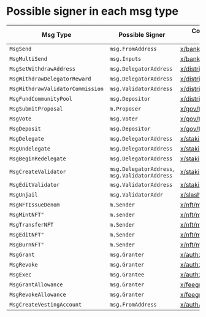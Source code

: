 # Possible signer in each msg type

| Msg Type                          | Possible Signer                                | Code Reference from Cosmos SDK                                                                                 |
| --------------------------------- | ---------------------------------------------- | -------------------------------------------------------------------------------------------------------------- |
| `MsgSend`                         | `msg.FromAddress`                              | [x/bank/types/msgs.go](https://github.com/cosmos/cosmos-sdk/blob/main/x/bank/types/msgs.go#L56)                |
| `MsgMultiSend`                    | `msg.Inputs`                                   | [x/bank/types/msgs.go](https://github.com/cosmos/cosmos-sdk/blob/main/x/bank/types/msgs.go#L95)                |
| `MsgSetWithdrawAddress`           | `msg.DelegatorAddress`                         | [x/distribution/types/msg.go](https://github.com/cosmos/cosmos-sdk/blob/main/x/distribution/types/msg.go#L31)  |
| `MsgWithdrawDelegatorReward`      | `msg.DelegatorAddress`                         | [x/distribution/types/msg.go](https://github.com/cosmos/cosmos-sdk/blob/main/x/distribution/types/msg.go#L65)  |
| `MsgWithdrawValidatorCommission`  | `msg.ValidatorAddress`                         | [x/distribution/types/msg.go](https://github.com/cosmos/cosmos-sdk/blob/main/x/distribution/types/msg.go#L97)  |
| `MsgFundCommunityPool`            | `msg.Depositor`                                | [x/distribution/types/msg.go](https://github.com/cosmos/cosmos-sdk/blob/main/x/distribution/types/msg.go#L133) |
| `MsgSubmitProposal`               | `m.Proposer`                                   | [x/gov/types/v1/msgs.go](https://github.com/cosmos/cosmos-sdk/blob/main/x/gov/types/v1/msgs.go#L90)            |
| `MsgVote`                         | `msg.Voter`                                    | [x/gov/types/v1/msgs.go](https://github.com/cosmos/cosmos-sdk/blob/main/x/gov/types/v1/msgs.go#L171)           |
| `MsgDeposit`                      | `msg.Depositor`                                | [x/gov/types/v1/msgs.go](https://github.com/cosmos/cosmos-sdk/blob/main/x/gov/types/v1/msgs.go#L135)           |
| `MsgDelegate`                     | `msg.DelegatorAddress`                         | [x/staking/types/msg.go](https://github.com/cosmos/cosmos-sdk/blob/main/x/staking/types/msg.go#L213)           |
| `MsgUndelegate`                   | `msg.DelegatorAddress`                         | [x/staking/types/msg.go](https://github.com/cosmos/cosmos-sdk/blob/main/x/staking/types/msg.go#L313)           |
| `MsgBeginRedelegate`              | `msg.DelegatorAddress`                         | [x/staking/types/msg.go](https://github.com/cosmos/cosmos-sdk/blob/main/x/staking/types/msg.go#L263)           |
| `MsgCreateValidator`              | `msg.DelegatorAddress`, `msg.ValidatorAddress` | [x/staking/types/msg.go](https://github.com/cosmos/cosmos-sdk/blob/main/x/staking/types/msg.go#L66)            |
| `MsgEditValidator`                | `msg.ValidatorAddress`                         | [x/staking/types/msg.go](https://github.com/cosmos/cosmos-sdk/blob/main/x/staking/types/msg.go#L159)           |
| `MsgUnjail`                       | `msg.ValidatorAddr`                            | [x/slashing/types/msg.go](https://github.com/cosmos/cosmos-sdk/blob/main/x/slashing/types/msg.go#L29)          |
| `MsgNFTIssueDenom`                | `m.Sender`                                     | [x/nft/msgs.go](https://github.com/cosmos/cosmos-sdk/blob/main/x/nft/msgs.go#L38)                              |
| `MsgMintNFT"`                     | `m.sender`                                     | [x/nft/msgs.go](https://github.com/cosmos/cosmos-sdk/blob/main/x/nft/msgs.go#L38)                              |
| `MsgTransferNFT`                  | `m.Sender `                                    | [x/nft/msgs.go](https://github.com/cosmos/cosmos-sdk/blob/main/x/nft/msgs.go#L38)                              |
| `MsgEditNFT"`                     | `m.Sender`                                     | [x/nft/msgs.go](https://github.com/cosmos/cosmos-sdk/blob/main/x/nft/msgs.go#L38)                              |
| `MsgBurnNFT"`                     | `m.Sender`                                     | [x/nft/msgs.go](https://github.com/cosmos/cosmos-sdk/blob/main/x/nft/msgs.go#L38)                              |
| `MsgGrant`                        | `msg.Granter`                                  | [x/authz/msgs.go](https://github.com/cosmos/cosmos-sdk/blob/main/x/authz/msgs.go#L46)                          |
| `MsgRevoke`                       | `msg.Granter`                                  | [x/authz/msgs.go](https://github.com/cosmos/cosmos-sdk/blob/main/x/authz/msgs.go#L46)                          |
| `MsgExec`                         | `msg.Grantee`                                  | [x/authz/msgs.go](https://github.com/cosmos/cosmos-sdk/blob/main/x/authz/msgs.go#L46)                          |
| `MsgGrantAllowance`               | `msg.Granter`                                  | [x/feegrant/msgs.go](https://github.com/cosmos/cosmos-sdk/blob/main/x/feegrant/msgs.go#L58)                    |
| `MsgRevokeAllowance`              | `msg.Granter`                                  | [x/feegrant/msgs.go](https://github.com/cosmos/cosmos-sdk/blob/main/x/feegrant/msgs.go#L118)                   |
| `MsgCreateVestingAccount`         | `msg.FromAddress`                              | [x/auth/vesting/types/msgs.go](https://github.com/cosmos/cosmos-sdk/blob/main/x/auth/vesting/types/msgs.go#L74) |          